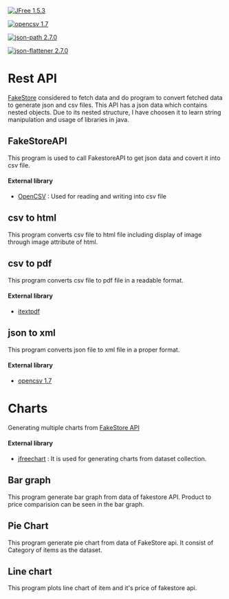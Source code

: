 [![JFree 1.5.3](https://img.shields.io/badge/jfree-1.5.3-green.svg)](https://search.maven.org/artifact/org.jfree/jfreechart/1.5.3/jar) 

[![opencsv 1.7](https://img.shields.io/badge/opencsv-1.7-green.svg)](https://sourceforge.net/projects/opencsv/) 

[![json-path 2.7.0](https://img.shields.io/badge/json_path-2.7.0-green.svg)](https://search.maven.org/artifact/com.jayway.jsonpath/json-path/2.7.0/jar) 

[![json-flattener 2.7.0](https://img.shields.io/badge/json_flattener-0.14.0-green.svg)](https://search.maven.org/artifact/com.github.wnameless.json/json-flattener/0.14.0/jar) 


# Rest API 
[FakeStore](https://fakestoreapi.com/products) considered to fetch data and do program to convert fetched data to generate json and csv files. This API has a json data which contains nested objects. Due to its nested structure, I have choosen it to learn string manipulation and usage of libraries in java.

## FakeStoreAPI
This program is used to  call FakestoreAPI to get json data and covert it into csv file.

#### External library

- [OpenCSV](https://opencsv.sourceforge.net/) : Used for reading and writing into csv file


## csv to html
This program converts csv file to html file including display of image through image attribute of html.

## csv to pdf
This program converts csv file to pdf file in a readable format.
#### External library
- [itextpdf](https://github.com/itext/itextpdf)

## json to xml
This program converts json file to xml file in a proper format. 
#### External library
- [opencsv 1.7](https://img.shields.io/badge/opencsv-1.7-green.svg)


# Charts
Generating multiple charts from [FakeStore API](https://fakestoreapi.com/docs)
#### External library
- [jfreechart](https://github.com/jfree/jfreechart) : It is used for generating charts from dataset collection.


## Bar graph
This program generate bar graph from data of fakestore API. Product to price comparision can be seen in the bar graph.

## Pie Chart
This program generate pie chart from data of FakeStore api. It consist of Category of items as the dataset.

## Line chart
This program plots line chart of item and it's price of fakestore api.




